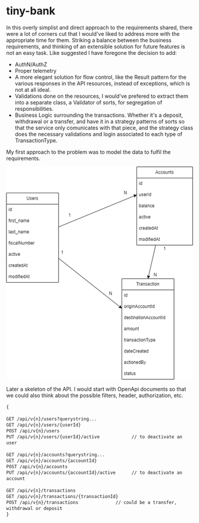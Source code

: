 # tiny-bank

In this overly simplist and direct approach to the requirements shared, there were a lot of corners cut that I would've liked to address more with the appropriate time for them.
Striking a balance between the business requirements, and thinking of an extensible solution for future features is not an easy task.
Like suggested I have foregone the decision to add:

- AuthN/AuthZ
- Proper telemetry
- A more elegant solution for flow control, like the Result pattern for the various responses in the API resources, instead of exceptions, which is not at all ideal.
- Validations done on the resources, I would've prefered to extract them into a separate class, a Validator of sorts, for segregation of responsibilities.
- Business Logic surrounding the transactions. Whether it's a deposit, withdrawal or a transfer, and have it in a strategy patterns of sorts so that the service only comunicates with that piece, and the strategy class does the necessary validations and login associated to each type of TransactionType.


My first approach to the problem was to model the data to fulfil the requirements.


![Relationship Diagram](data_models.png "Relationship Diagram")


Later a skeleton of the API. I would start with OpenApi documents so that we could also think about the possible filters, header, authorization, etc.

```
{

GET /api/v{n}/users?querystring...
GET /api/v{n}/users/{userId}
POST /api/v{n}/users
PUT /api/v{n}/users/{userId}/active            // to deactivate an user

GET /api/v{n}/accounts?querystring...
GET /api/v{n}/accounts/{accountId}
POST /api/v{n}/accounts
PUT /api/v{n}/accounts/{accountId}/active      // to deactivate an account

GET /api/v{n}/transactions
GET /api/v{n}/transactions/{transactionId}
POST /api/v{n}/transactions              // could be a transfer, withdrawal or deposit
}
```